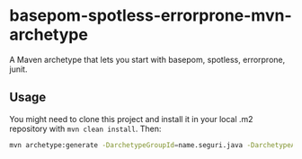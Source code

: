 # basepom-spotless-errorprone-mvn-archetype

A Maven archetype that lets you start with basepom, spotless, errorprone, junit.

## Usage

You might need to clone this project and install it in your local .m2 repository with `mvn clean install`. Then:

```bash
mvn archetype:generate -DarchetypeGroupId=name.seguri.java -DarchetypeArtifactId=basepom-spotless-errorprone-archetype -DarchetypeVersion=1.0.0 -DinteractiveMode=false -DgroupId=com.example -DartifactId=demo -Dversion=1.0-SNAPSHOT
```

